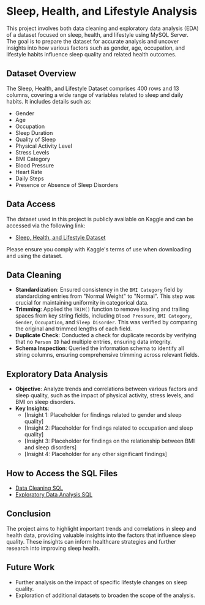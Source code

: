 # Sleep, Health, and Lifestyle Analysis

This project involves both data cleaning and exploratory data analysis (EDA) of a dataset focused on sleep, health, and lifestyle using MySQL Server. The goal is to prepare the dataset for accurate analysis and uncover insights into how various factors such as gender, age, occupation, and lifestyle habits influence sleep quality and related health outcomes.

## Dataset Overview

The Sleep, Health, and Lifestyle Dataset comprises 400 rows and 13 columns, covering a wide range of variables related to sleep and daily habits. It includes details such as:

- Gender
- Age
- Occupation
- Sleep Duration
- Quality of Sleep
- Physical Activity Level
- Stress Levels
- BMI Category
- Blood Pressure
- Heart Rate
- Daily Steps
- Presence or Absence of Sleep Disorders

## Data Access

The dataset used in this project is publicly available on Kaggle and can be accessed via the following link:

- [Sleep, Health, and Lifestyle Dataset](https://www.kaggle.com/datasets/uom190346a/sleep-health-and-lifestyle-dataset)

Please ensure you comply with Kaggle's terms of use when downloading and using the dataset.

## Data Cleaning

- **Standardization**: Ensured consistency in the `BMI Category` field by standardizing entries from "Normal Weight" to "Normal". This step was crucial for maintaining uniformity in categorical data.
- **Trimming**: Applied the `TRIM()` function to remove leading and trailing spaces from key string fields, including `Blood Pressure`, `BMI Category`, `Gender`, `Occupation`, and `Sleep Disorder`. This was verified by comparing the original and trimmed lengths of each field.
- **Duplicate Check**: Conducted a check for duplicate records by verifying that no `Person ID` had multiple entries, ensuring data integrity.
- **Schema Inspection**: Queried the information schema to identify all string columns, ensuring comprehensive trimming across relevant fields.

## Exploratory Data Analysis

- **Objective**: Analyze trends and correlations between various factors and sleep quality, such as the impact of physical activity, stress levels, and BMI on sleep disorders.
- **Key Insights**:
  - [Insight 1: Placeholder for findings related to gender and sleep quality]
  - [Insight 2: Placeholder for findings related to occupation and sleep quality]
  - [Insight 3: Placeholder for findings on the relationship between BMI and sleep disorders]
  - [Insight 4: Placeholder for any other significant findings]

## How to Access the SQL Files
- [Data Cleaning SQL](./sleep-health-lifestyle-data-cleaning.sql)
- [Exploratory Data Analysis SQL](./path/to/exploratory-data-analysis.sql)

## Conclusion

The project aims to highlight important trends and correlations in sleep and health data, providing valuable insights into the factors that influence sleep quality. These insights can inform healthcare strategies and further research into improving sleep health.

## Future Work

- Further analysis on the impact of specific lifestyle changes on sleep quality.
- Exploration of additional datasets to broaden the scope of the analysis.
